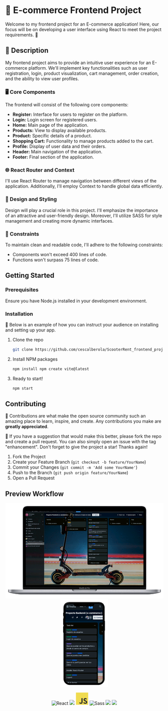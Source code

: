 # 🛒 E-commerce Frontend Project

Welcome to my frontend project for an E-commerce application! Here, our focus will be on developing a user interface using React to meet the project requirements. 🚀

## 📝 Description

My frontend project aims to provide an intuitive user experience for an E-commerce platform. We'll implement key functionalities such as user registration, login, product visualization, cart management, order creation, and the ability to view user profiles.

### 🖥️ Core Components

The frontend will consist of the following core components:

- **Register:** Interface for users to register on the platform.
- **Login:** Login screen for registered users.
- **Home:** Main page of the application.
- **Products:** View to display available products.
- **Product:** Specific details of a product.
- **Shopping Cart:** Functionality to manage products added to the cart.
- **Profile:** Display of user data and their orders.
- **Header:** Main navigation of the application.
- **Footer:** Final section of the application.

### 🌐 React Router and Context

I'll use React Router to manage navigation between different views of the application. Additionally, I'll employ Context to handle global data efficiently.

### 🎨 Design and Styling

Design will play a crucial role in this project. I'll emphasize the importance of an attractive and user-friendly design. Moreover, I'll utilize SASS for style management and creating more dynamic interfaces.

### 📐 Constraints

To maintain clean and readable code, I'll adhere to the following constraints:

- Components won't exceed 400 lines of code.
- Functions won't surpass 75 lines of code.

## Getting Started

### Prerequisites

Ensure you have Node.js installed in your development environment.

### Installation

🔧 Below is an example of how you can instruct your audience on installing and setting up your app.

1. Clone the repo
   ```sh
   git clone https://github.com/cescalberola/ScooterRent_frontend_project.git
   ```
2. Install NPM packages
   ```sh
   npm install npm create vite@latest
   ```
3. Ready to start!
   ```sh
   npm start
   ```

## Contributing

🙌 Contributions are what make the open source community such an amazing place to learn, inspire, and create. Any contributions you make are **greatly appreciated**.

🌟 If you have a suggestion that would make this better, please fork the repo and create a pull request. You can also simply open an issue with the tag "enhancement".
Don't forget to give the project a star! Thanks again!

1. Fork the Project
2. Create your Feature Branch (`git checkout -b feature/YourName`)
3. Commit your Changes (`git commit -m 'Add some YourName'`)
4. Push to the Branch (`git push origin feature/YourName`)
5. Open a Pull Request

## Preview Workflow

<p align="center">
  <img src="src/assets/ecommerce_rentalscooter.gif" width="600">
  <img src="src/assets/mockup-mobile.gif" width="150">
</p>

<p align="center">
  <!--REACT-->
  <img src="https://imgs.search.brave.com/vo6BX_XoOCp2zawTPCX6LDR7GYMp4BkOPyDkA_f-uFs/rs:fit:860:0:0/g:ce/aHR0cHM6Ly91cGxv/YWQud2lraW1lZGlh/Lm9yZy93aWtpcGVk/aWEvY29tbW9ucy9h/L2E3L1JlYWN0LWlj/b24uc3Zn.svg" alt="React" width="40">
  <!--REACT VITE-->
  <img src="https://imgs.search.brave.com/1BLuF9xlfaCLJkn7Kzo-qi7LmaZt0GdF_gvhecslMg8/rs:fit:860:0:0/g:ce/aHR0cHM6Ly92aXRl/anMuZGV2L2xvZ28t/d2l0aC1zaGFkb3cu/cG5n" width="40">
  <!--JAVASCRIPT-->
  <img src="https://raw.githubusercontent.com/devicons/devicon/master/icons/javascript/javascript-original.svg" width="40" alt="JavaScript">
  <!--SASS-->
  <img src="https://imgs.search.brave.com/nsFHtJ6IwaKdeVS0g-P5lXK7E28efyRej2yD3u15XfM/rs:fit:860:0:0/g:ce/aHR0cHM6Ly9kMjlm/aHB3MDY5Y3R0Mi5j/bG91ZGZyb250Lm5l/dC9pY29uL2ltYWdl/LzM4NTY5L3ByZXZp/ZXcuc3Zn.svg" width="40" alt="Sass">
  <!--ANTDESIGN-->
  <img src="https://imgs.search.brave.com/0On1oCveocTdLccAaR4RAjEWnlrfCai3kQg3nW997CE/rs:fit:860:0:0/g:ce/aHR0cHM6Ly9zZWVr/bG9nby5jb20vaW1h/Z2VzL0EvYW50LWRl/c2lnbi1sb2dvLUVB/QjZCM0Q1RDktc2Vl/a2xvZ28uY29tLnBu/Zw" width="40">
  <!--NPM-->
  <img src="https://imgs.search.brave.com/ziXbll6Eu_vanLF_3jITiNkpTCtx7YcJeFlLoeAvjIA/rs:fit:860:0:0/g:ce/aHR0cHM6Ly9naXRs/YWIuc3ZnLnpvbmUv/b21uaWFpdC9kZXZl/bG9wZXItbG9nb3Mv/cmF3L21hc3Rlci9s/b2dvcy9mcm9udC1l/bmQtd2ViL25wbS5z/dmc.svg" width="40">

</p>

